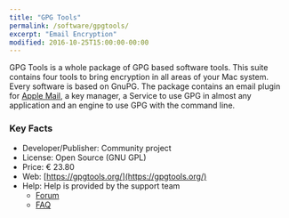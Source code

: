 ```yaml
---
title: "GPG Tools"
permalink: /software/gpgtools/
excerpt: "Email Encryption"
modified: 2016-10-25T15:00:00-00:00
---
```


GPG Tools is a whole package of GPG based software tools. This suite contains four tools to bring encryption in all areas of your Mac system. Every software is based on GnuPG. The package contains an email plugin for [Apple Mail](https://support.apple.com/mail), a key manager, a Service to use GPG in almost any application and an engine to use GPG with the command line.


### Key Facts

* Developer/Publisher: Community project
* License: Open Source (GNU GPL)
* Price: € 23.80
* Web: [https://gpgtools.org/](https://gpgtools.org/)
* Help: Help is provided by the support team
	* [Forum](https://gpgtools.tenderapp.com/)
	* [FAQ](https://gpgtools.tenderapp.com/kb/faq)

